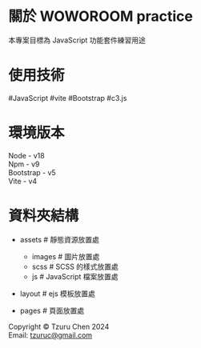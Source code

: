 # 關於 WOWOROOM practice
本專案目標為 JavaScript 功能套件練習用途

# 使用技術
#JavaScript #vite #Bootstrap #c3.js

# 環境版本
Node - v18  
Npm - v9  
Bootstrap - v5  
Vite - v4

# 資料夾結構
  - assets # 靜態資源放置處
    - images # 圖片放置處
    - scss # SCSS 的樣式放置處
    - js # JavaScript 檔案放置處

  - layout # ejs 模板放置處
  - pages # 頁面放置處


Copyright © Tzuru Chen 2024  
Email: tzuruc@gmail.com
